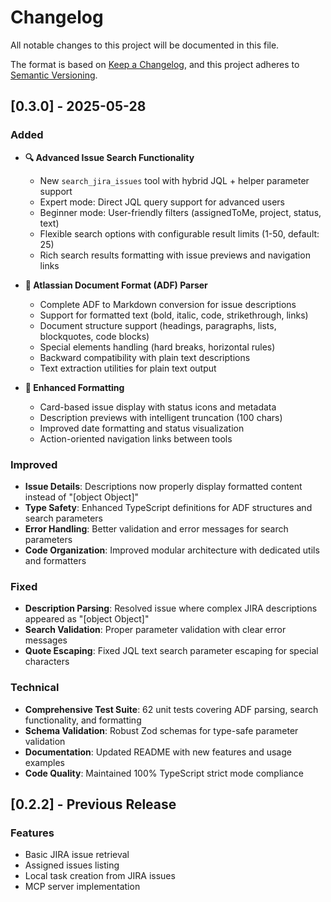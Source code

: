 # Changelog

All notable changes to this project will be documented in this file.

The format is based on [Keep a Changelog](https://keepachangelog.com/en/1.0.0/),
and this project adheres to [Semantic Versioning](https://semver.org/spec/v2.0.0.html).

## [0.3.0] - 2025-05-28

### Added

- **🔍 Advanced Issue Search Functionality**

  - New `search_jira_issues` tool with hybrid JQL + helper parameter support
  - Expert mode: Direct JQL query support for advanced users
  - Beginner mode: User-friendly filters (assignedToMe, project, status, text)
  - Flexible search options with configurable result limits (1-50, default: 25)
  - Rich search results formatting with issue previews and navigation links

- **📝 Atlassian Document Format (ADF) Parser**

  - Complete ADF to Markdown conversion for issue descriptions
  - Support for formatted text (bold, italic, code, strikethrough, links)
  - Document structure support (headings, paragraphs, lists, blockquotes, code blocks)
  - Special elements handling (hard breaks, horizontal rules)
  - Backward compatibility with plain text descriptions
  - Text extraction utilities for plain text output

- **🎨 Enhanced Formatting**
  - Card-based issue display with status icons and metadata
  - Description previews with intelligent truncation (100 chars)
  - Improved date formatting and status visualization
  - Action-oriented navigation links between tools

### Improved

- **Issue Details**: Descriptions now properly display formatted content instead of "[object Object]"
- **Type Safety**: Enhanced TypeScript definitions for ADF structures and search parameters
- **Error Handling**: Better validation and error messages for search parameters
- **Code Organization**: Improved modular architecture with dedicated utils and formatters

### Fixed

- **Description Parsing**: Resolved issue where complex JIRA descriptions appeared as "[object Object]"
- **Search Validation**: Proper parameter validation with clear error messages
- **Quote Escaping**: Fixed JQL text search parameter escaping for special characters

### Technical

- **Comprehensive Test Suite**: 62 unit tests covering ADF parsing, search functionality, and formatting
- **Schema Validation**: Robust Zod schemas for type-safe parameter validation
- **Documentation**: Updated README with new features and usage examples
- **Code Quality**: Maintained 100% TypeScript strict mode compliance

## [0.2.2] - Previous Release

### Features

- Basic JIRA issue retrieval
- Assigned issues listing
- Local task creation from JIRA issues
- MCP server implementation
